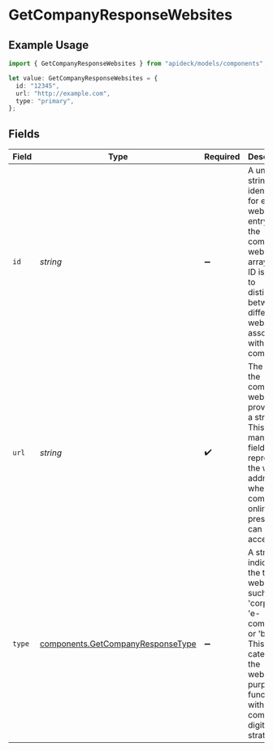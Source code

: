 # GetCompanyResponseWebsites

## Example Usage

```typescript
import { GetCompanyResponseWebsites } from "apideck/models/components";

let value: GetCompanyResponseWebsites = {
  id: "12345",
  url: "http://example.com",
  type: "primary",
};
```

## Fields

| Field                                                                                                                                                                                 | Type                                                                                                                                                                                  | Required                                                                                                                                                                              | Description                                                                                                                                                                           | Example                                                                                                                                                                               |
| ------------------------------------------------------------------------------------------------------------------------------------------------------------------------------------- | ------------------------------------------------------------------------------------------------------------------------------------------------------------------------------------- | ------------------------------------------------------------------------------------------------------------------------------------------------------------------------------------- | ------------------------------------------------------------------------------------------------------------------------------------------------------------------------------------- | ------------------------------------------------------------------------------------------------------------------------------------------------------------------------------------- |
| `id`                                                                                                                                                                                  | *string*                                                                                                                                                                              | :heavy_minus_sign:                                                                                                                                                                    | A unique string identifier for each website entry within the company's website array. This ID is used to distinguish between different websites associated with the company.          | 12345                                                                                                                                                                                 |
| `url`                                                                                                                                                                                 | *string*                                                                                                                                                                              | :heavy_check_mark:                                                                                                                                                                    | The URL of the company's website, provided as a string. This is a mandatory field and represents the web address where the company's online presence can be accessed.                 | http://example.com                                                                                                                                                                    |
| `type`                                                                                                                                                                                | [components.GetCompanyResponseType](../../models/components/getcompanyresponsetype.md)                                                                                                | :heavy_minus_sign:                                                                                                                                                                    | A string indicating the type of website, such as 'corporate', 'e-commerce', or 'blog'. This helps categorize the website's purpose or function within the company's digital strategy. | primary                                                                                                                                                                               |
